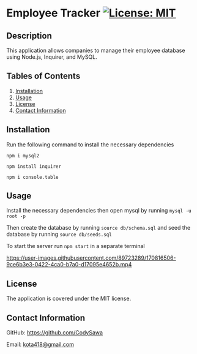  # Employee Tracker [![License: MIT](https://img.shields.io/badge/License-MIT-yellow.svg)](https://opensource.org/licenses/MIT)

  ## Description

  This application allows companies to manage their employee database using Node.js, Inquirer, and MySQL.

  ## Tables of Contents

  1. [Installation](#installation)
  2. [Usage](#usage)
  3. [License](#license)
  4. [Contact Information](#contact-information)

  ## Installation

  Run the following command to install the necessary dependencies
  ```
  npm i mysql2
  ```
   ```
  npm install inquirer
  ```
   ```
  npm i console.table
  ```
  
  ## Usage
 
  Install the necessary dependencies then open mysql by running `mysql -u root -p`
  
  Then create the database by running `source db/schema.sql` and seed the database by running `source db/seeds.sql`
  
  To start the server run `npm start` in a separate terminal
  


  https://user-images.githubusercontent.com/89723289/170816506-9ce6b3e3-0422-4ca0-b7a0-d17095e4652b.mp4


  
  ## License

  The application is covered under the MIT license.
    

  ## Contact Information

  GitHub: https://github.com/CodySawa

  Email: kota418@gmail.com
